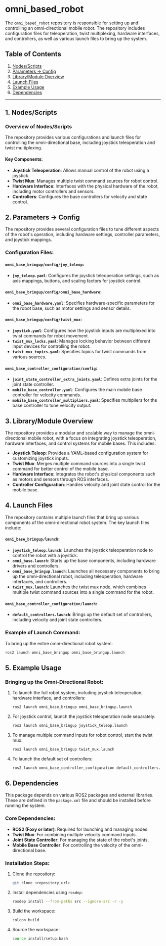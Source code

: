 # omni_based_robot

The `omni_based_robot` repository is responsible for setting up and controlling an omni-directional mobile robot. The repository includes configuration files for teleoperation, twist multiplexing, hardware interfaces, and controllers, as well as various launch files to bring up the system.

## Table of Contents
1. [Nodes/Scripts](#1-nodes-scripts)
2. [Parameters -> Config](#2-parameters---config)
3. [Library/Module Overview](#3-library-module-overview)
4. [Launch Files](#4-launch-files)
5. [Example Usage](#5-example-usage)
6. [Dependencies](#6-dependencies)

---

## 1. Nodes/Scripts

### Overview of Nodes/Scripts
The repository provides various configurations and launch files for controlling the omni-directional base, including joystick teleoperation and twist multiplexing. 

#### Key Components:
- **Joystick Teleoperation**: Allows manual control of the robot using a joystick.
- **Twist Mux**: Manages multiple twist command sources for robot control.
- **Hardware Interface**: Interfaces with the physical hardware of the robot, including motor controllers and sensors.
- **Controllers**: Configures the base controllers for velocity and state control.

## 2. Parameters -> Config

The repository provides several configuration files to tune different aspects of the robot's operation, including hardware settings, controller parameters, and joystick mappings.

### Configuration Files:

#### `omni_base_bringup/config/joy_teleop`:
- **`joy_teleop.yaml`**: Configures the joystick teleoperation settings, such as axis mappings, buttons, and scaling factors for joystick control.

#### `omni_base_bringup/config/omni_base_hardware`:
- **`omni_base_hardware.yaml`**: Specifies hardware-specific parameters for the robot base, such as motor settings and sensor details.

#### `omni_base_bringup/config/twist_mux`:
- **`joystick.yaml`**: Configures how the joystick inputs are multiplexed into twist commands for robot movement.
- **`twist_mux_locks.yaml`**: Manages locking behavior between different input devices for controlling the robot.
- **`twist_mux_topics.yaml`**: Specifies topics for twist commands from various sources.

#### `omni_base_controller_configuration/config`:
- **`joint_state_controller_extra_joints.yaml`**: Defines extra joints for the joint state controller.
- **`mobile_base_controller.yaml`**: Configures the main mobile base controller for velocity commands.
- **`mobile_base_controller_multipliers.yaml`**: Specifies multipliers for the base controller to tune velocity output.

## 3. Library/Module Overview

The repository provides a modular and scalable way to manage the omni-directional mobile robot, with a focus on integrating joystick teleoperation, hardware interfaces, and control systems for mobile bases. This includes:

- **Joystick Teleop**: Provides a YAML-based configuration system for customizing joystick inputs.
- **Twist Mux**: Merges multiple command sources into a single twist command for better control of the mobile base.
- **Hardware Interface**: Integrates the robot's physical components such as motors and sensors through ROS interfaces.
- **Controller Configuration**: Handles velocity and joint state control for the mobile base.

## 4. Launch Files

The repository contains multiple launch files that bring up various components of the omni-directional robot system. The key launch files include:

#### `omni_base_bringup/launch`:
- **`joystick_teleop.launch`**: Launches the joystick teleoperation node to control the robot with a joystick.
- **`omni_base.launch`**: Starts up the base components, including hardware drivers and controllers.
- **`omni_base_bringup.launch`**: Launches all necessary components to bring up the omni-directional robot, including teleoperation, hardware interfaces, and controllers.
- **`twist_mux.launch`**: Launches the twist mux node, which combines multiple twist command sources into a single command for the robot.

#### `omni_base_controller_configuration/launch`:
- **`default_controllers.launch`**: Brings up the default set of controllers, including velocity and joint state controllers.

### Example of Launch Command:
To bring up the entire omni-directional robot system:
```bash
ros2 launch omni_base_bringup omni_base_bringup.launch
```

## 5. Example Usage

### Bringing up the Omni-Directional Robot:
1. To launch the full robot system, including joystick teleoperation, hardware interface, and controllers:
    ```bash
    ros2 launch omni_base_bringup omni_base_bringup.launch
    ```

2. For joystick control, launch the joystick teleoperation node separately:
    ```bash
    ros2 launch omni_base_bringup joystick_teleop.launch
    ```

3. To manage multiple command inputs for robot control, start the twist mux:
    ```bash
    ros2 launch omni_base_bringup twist_mux.launch
    ```

4. To launch the default set of controllers:
    ```bash
    ros2 launch omni_base_controller_configuration default_controllers.launch
    ```

## 6. Dependencies

This package depends on various ROS2 packages and external libraries. These are defined in the `package.xml` file and should be installed before running the system.

### Core Dependencies:
- **ROS2 (Foxy or later)**: Required for launching and managing nodes.
- **Twist Mux**: For combining multiple velocity command inputs.
- **Joint State Controller**: For managing the state of the robot's joints.
- **Mobile Base Controller**: For controlling the velocity of the omni-directional base.

### Installation Steps:
1. Clone the repository:
    ```bash
    git clone <repository_url>
    ```
2. Install dependencies using `rosdep`:
    ```bash
    rosdep install --from-paths src --ignore-src -r -y
    ```
3. Build the workspace:
    ```bash
    colcon build
    ```
4. Source the workspace:
    ```bash
    source install/setup.bash
    ```
